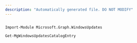 ```yaml
---
description: "Automatically generated file. DO NOT MODIFY"
---
```


```powershellv1

Import-Module Microsoft.Graph.WindowsUpdates

Get-MgWindowsUpdatesCatalogEntry

```